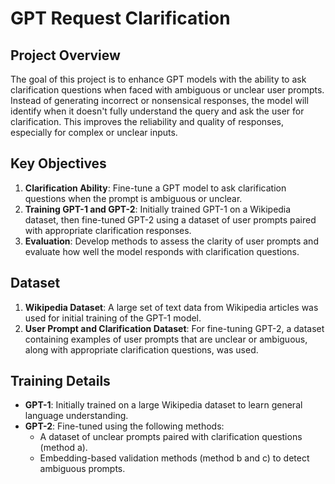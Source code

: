 # GPT Request Clarification

## Project Overview
The goal of this project is to enhance GPT models with the ability to ask clarification questions when faced with ambiguous or unclear user prompts. Instead of generating incorrect or nonsensical responses, the model will identify when it doesn't fully understand the query and ask the user for clarification. This improves the reliability and quality of responses, especially for complex or unclear inputs.

## Key Objectives
1. **Clarification Ability**: Fine-tune a GPT model to ask clarification questions when the prompt is ambiguous or unclear.
2. **Training GPT-1 and GPT-2**: Initially trained GPT-1 on a Wikipedia dataset, then fine-tuned GPT-2 using a dataset of user prompts paired with appropriate clarification responses.
3. **Evaluation**: Develop methods to assess the clarity of user prompts and evaluate how well the model responds with clarification questions.

## Dataset
1. **Wikipedia Dataset**: A large set of text data from Wikipedia articles was used for initial training of the GPT-1 model.
2. **User Prompt and Clarification Dataset**: For fine-tuning GPT-2, a dataset containing examples of user prompts that are unclear or ambiguous, along with appropriate clarification questions, was used.

## Training Details
- **GPT-1**: Initially trained on a large Wikipedia dataset to learn general language understanding.
- **GPT-2**: Fine-tuned using the following methods:
  - A dataset of unclear prompts paired with clarification questions (method a).
  - Embedding-based validation methods (method b and c) to detect ambiguous prompts.
